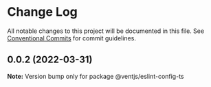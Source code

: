 # Change Log

All notable changes to this project will be documented in this file.
See [Conventional Commits](https://conventionalcommits.org) for commit guidelines.

## 0.0.2 (2022-03-31)

**Note:** Version bump only for package @ventjs/eslint-config-ts
